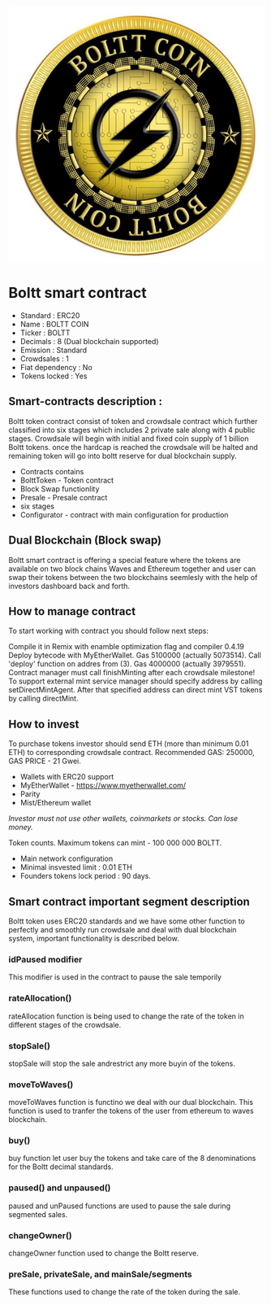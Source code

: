 <p align="center"><img src="boltt.jpeg"></p>


# Boltt smart contract
* Standard : ERC20
* Name : BOLTT COIN
* Ticker : BOLTT
* Decimals : 8 (Dual blockchain supported)
* Emission : Standard
* Crowdsales : 1
* Fiat dependency : No
* Tokens locked : Yes
## Smart-contracts description : 
Boltt token contract consist of token and crowdsale contract which further classified into six stages which includes 2 private sale along with 4 public stages. Crowdsale will begin with initial and fixed coin supply of 1 billion Boltt tokens. once the hardcap is reached the crowdsale will be halted and remaining token will go into boltt reserve for dual blockchain supply.

* Contracts contains
* BolttToken - Token contract
* Block Swap functionlity
* Presale - Presale contract
* six stages
* Configurator - contract with main configuration for production

## Dual Blockchain (Block swap)
Boltt smart contract is offering a special feature where the tokens are available on two block chains Waves and Ethereum together and user can swap their tokens between the two blockchains seemlesly with the help of investors dashboard back and forth.

## How to manage contract
To start working with contract you should follow next steps:

Compile it in Remix with enamble optimization flag and compiler 0.4.19
Deploy bytecode with MyEtherWallet. Gas 5100000 (actually 5073514).
Call 'deploy' function on addres from (3). Gas 4000000 (actually 3979551).
Contract manager must call finishMinting after each crowdsale milestone! To support external mint service manager should specify address by calling setDirectMintAgent. After that specified address can direct mint VST tokens by calling directMint.

## How to invest
To purchase tokens investor should send ETH (more than minimum 0.01 ETH) to corresponding crowdsale contract. Recommended GAS: 250000, GAS PRICE - 21 Gwei.

* Wallets with ERC20 support
* MyEtherWallet - https://www.myetherwallet.com/
* Parity
* Mist/Ethereum wallet

*Investor must not use other wallets, coinmarkets or stocks. Can lose money.*

Token counts.
Maximum tokens can mint - 100 000 000 BOLTT.

* Main network configuration
* Minimal insvested limit : 0.01 ETH
* Founders tokens lock period : 90 days.

## Smart contract important segment description
Boltt token uses ERC20 standards and we have some other function to perfectly and smoothly run crowdsale and deal with dual blockchain system, important functionality is described below.
### idPaused modifier
This modifier is used in the contract to pause the sale temporily
### rateAllocation()
rateAllocation function is being used to change the rate of the token in different stages of the crowdsale.
### stopSale()
stopSale will stop the sale andrestrict any more buyin of the tokens.
### moveToWaves()
moveToWaves function is functino we deal with our dual blockchain. This function is used to tranfer the tokens of the user from ethereum to waves blockchain.
### buy()
buy function let user buy the tokens and take care of the 8 denominations for the Boltt  decimal standards.
### paused() and unpaused()
paused and unPaused functions are used to pause the sale during segmented sales.
### changeOwner()
changeOwner function used to change the Boltt reserve.
### preSale, privateSale, and mainSale/segments
These functions used to change the rate of the token during the sale.
